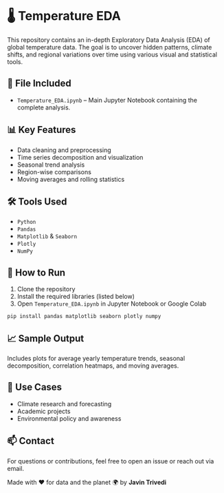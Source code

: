 <h1>🌡️ Temperature EDA</h1>

  <p>
    This repository contains an in-depth Exploratory Data Analysis (EDA) of global temperature data. The goal is to uncover hidden patterns, climate shifts, and regional variations over time using various visual and statistical tools.
  </p>

  <h2>📁 File Included</h2>
  <ul>
    <li><code>Temperature_EDA.ipynb</code> – Main Jupyter Notebook containing the complete analysis.</li>
  </ul>

  <h2>📊 Key Features</h2>
  <ul>
    <li>Data cleaning and preprocessing</li>
    <li>Time series decomposition and visualization</li>
    <li>Seasonal trend analysis</li>
    <li>Region-wise comparisons</li>
    <li>Moving averages and rolling statistics</li>
  </ul>

  <h2>🛠️ Tools Used</h2>
  <ul>
    <li><code>Python</code></li>
    <li><code>Pandas</code></li>
    <li><code>Matplotlib</code> & <code>Seaborn</code></li>
    <li><code>Plotly</code></li>
    <li><code>NumPy</code></li>
  </ul>

  <h2>🚀 How to Run</h2>
  <ol>
    <li>Clone the repository</li>
    <li>Install the required libraries (listed below)</li>
    <li>Open <code>Temperature_EDA.ipynb</code> in Jupyter Notebook or Google Colab</li>
  </ol>

  <pre><code>pip install pandas matplotlib seaborn plotly numpy</code></pre>

  <h2>📈 Sample Output</h2>
  <p>Includes plots for average yearly temperature trends, seasonal decomposition, correlation heatmaps, and moving averages.</p>

  <h2>📌 Use Cases</h2>
  <ul>
    <li>Climate research and forecasting</li>
    <li>Academic projects</li>
    <li>Environmental policy and awareness</li>
  </ul>

  <h2>📫 Contact</h2>
  <p>For questions or contributions, feel free to open an issue or reach out via email.</p>

  <footer>
    <p>Made with ❤️ for data and the planet 🌍 by <strong>Javin Trivedi</strong></p>
  </footer>
